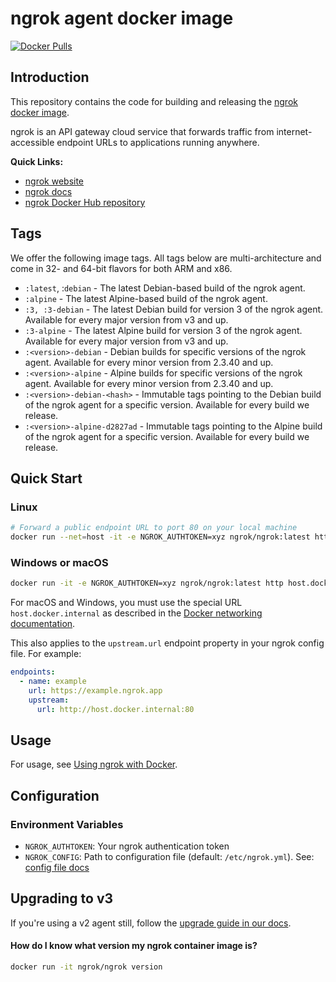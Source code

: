 # ngrok agent docker image

[![Docker Pulls](https://img.shields.io/docker/pulls/ngrok/ngrok.svg)](https://hub.docker.com/r/ngrok/ngrok)

## Introduction

This repository contains the code for building and releasing the [ngrok docker image][ngrok-dockerhub].

ngrok is an API gateway cloud service that forwards traffic from internet-accessible endpoint URLs to applications running anywhere.

**Quick Links:**
- [ngrok website][ngrok]
- [ngrok docs][ngrok-docs]
- [ngrok Docker Hub repository][ngrok-dockerhub]

## Tags

We offer the following image tags. All tags below are multi-architecture and come in 32- and 64-bit flavors for both ARM and x86.

- `:latest`, :`debian` - The latest Debian-based build of the ngrok agent.
- `:alpine` - The latest Alpine-based build of the ngrok agent.
- `:3, :3-debian` - The latest Debian build for version 3 of the ngrok agent. Available for every major version from v3 and up.
- `:3-alpine` - The latest Alpine build for version 3 of the ngrok agent. Available for every major version from v3 and up.
- `:<version>-debian` - Debian builds for specific versions of the ngrok agent. Available for every minor version from 2.3.40 and up.
- `:<version>-alpine` - Alpine builds for specific versions of the ngrok agent. Available for every minor version from 2.3.40 and up.
- `:<version>-debian-<hash>` - Immutable tags pointing to the Debian build of the ngrok agent for a specific version. Available for every build we release.
- `:<version>-alpine-d2827ad` - Immutable tags pointing to the Alpine build of the ngrok agent for a specific version. Available for every build we release.

## Quick Start

### Linux

```bash
# Forward a public endpoint URL to port 80 on your local machine
docker run --net=host -it -e NGROK_AUTHTOKEN=xyz ngrok/ngrok:latest http 80
```

### Windows or macOS

```bash
docker run -it -e NGROK_AUTHTOKEN=xyz ngrok/ngrok:latest http host.docker.internal:80
```

For macOS and Windows, you must use the special URL `host.docker.internal` as described in the [Docker networking documentation](https://docs.docker.com/desktop/features/networking/#use-cases-and-workarounds).

This also applies to the `upstream.url` endpoint property in your ngrok config file. For example:

```yml
endpoints:
  - name: example
    url: https://example.ngrok.app
    upstream:
      url: http://host.docker.internal:80
```

## Usage

For usage, see [Using ngrok with Docker](https://ngrok.com/docs/using-ngrok-with/docker/).

## Configuration

### Environment Variables

- `NGROK_AUTHTOKEN`: Your ngrok authentication token
- `NGROK_CONFIG`: Path to configuration file (default: `/etc/ngrok.yml`). See: [config file docs](ngrok-config-docs)


## Upgrading to v3

If you're using a v2 agent still, follow the [upgrade guide in our docs](https://ngrok.com/docs/guides/upgrade-v2-v3).


#### How do I know what version my ngrok container image is?

```bash
docker run -it ngrok/ngrok version
```

[ngrok-dockerhub]: https://hub.docker.com/r/ngrok/ngrok
[ngrok]: https://ngrok.com/
[ngrok-docs]: https://ngrok.com/docs
[ngrok-config-docs]: https://ngrok.com/docs/agent/config/
